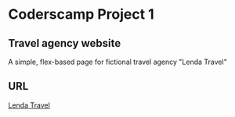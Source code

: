 # Coderscamp Project 1

## Travel agency website
A simple, flex-based page for fictional travel agency "Lenda Travel"

## URL
[Lenda Travel](https://neternefer.github.io/)
